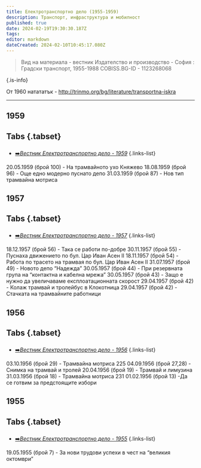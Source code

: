 ```yaml
---
title: Електротранспортно дело (1955-1959)
description: Транспорт, инфраструктура и мобилност
published: true
date: 2024-02-19T19:30:30.187Z
tags: 
editor: markdown
dateCreated: 2024-02-10T10:45:17.080Z
---
```


> Вид на материала - вестник
> Издателство и производство - София : Градски транспорт, 1955-1988
> COBISS.BG-ID - 1123268068
> 
{.is-info}

От 1960 натататък - http://trinmo.org/bg/literature/transportna-iskra

---

## 1959
## Tabs {.tabset}
###
- [➡️*Вестник Електротранспортно дело - 1959*](/bg/literature/elektrotransportno-delo/1959)
{.links-list}

20.05.1959 (брой 100) -  На трамвайното ухо Княжево
18.08.1959 (брой 96) - Още едно модерно пуснато депо
31.03.1959 (брой 87) - Нов тип трамвайна мотриса



## 1957
## Tabs {.tabset}
###
- [➡️*Вестник Електротранспортно дело - 1957*](/bg/literature/elektrotransportno-delo/1957)
{.links-list}

18.12.1957 (брой 56) - Така се работи по-добре
30.11.1957 (брой 55) - Пуснаха движението по бул. Цар Иван Асен II
18.11.1957 (брой 54) - Работа по трасето на трамвая по бул. Цар Иван Асен II
31.07.1957 (брой 49) - Новото депо “Надежда”
30.05.1957 (брой 44) - При резервната група на “контактна и кабелна мрежа”
30.05.1957 (брой 43) - Защо е нужно да увеличаваме експлоатационната скорост
29.04.1957 (брой 42) - Колаж трамвай и тролейбус в Клокотница
29.04.1957 (брой 42) - Стачката на трамвайните работници




## 1956
## Tabs {.tabset}
###
- [➡️*Вестник Електротранспортно дело - 1956*](/bg/literature/elektrotransportno-delo/1956)
{.links-list}

03.10.1956 (брой 29) - Трамвайна мотриса 225
04.09.1956 (брой 27,28) - Снимка на трамвай и тролей
20.04.1956 (брой 19) - Трамвай и лимузина
31.03.1956 (брой 18) - Трамвайна мотриса 231
01.02.1956 (брой 13) -Да се готвим за предстоящите избори


## 1955
## Tabs {.tabset}
###
- [➡️*Вестник Електротранспортно дело - 1955*](/bg/literature/elektrotransportno-delo/1955)
{.links-list}

19.05.1955 (брой 7) - За нови трудови успехи в чест на “великия октомври”
